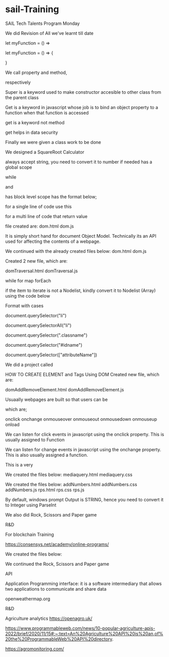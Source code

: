 # sail-Training
SAIL Tech Talents Program
Monday 

<!-- Tuesday, 12th April, 2022 -->
We did Revision of All we've learnt till date

<!--Arrow Function for a single line-->
let myFunction = () =>

<!--Arrow Function for a multi-line-->
let myFunction = () => {

}

 We call property and method, 
 <!--with and  without () --> respectively

 <!-- SUPER -->
Super is a keyword used to make constructor accesible to other class from the parent class

<!-- GETTER -->
Get is a keyword in javascript whose job is to bind an object property to a function  when that function is accessed

get is a keyword not method 

get helps in data security

Finally we were given a class work to be done 

<!-- Thursday, 21st April, 2022 -->


We designed a SquareRoot Calculator

<!-- Revision -->

<!-- 

window.prompt  

--> always accept string, you need to convert it to number if needed

<!-- 

var 

--> has a global scope 

while

<!-- 

let 

--> 
and

<!-- 

const 

--> has block level scope

<!-- 

Arrow Function 

--> has the format below;
  for a single line of code use this

  <!-- 
  
  let a = () => 
  
  -->

for a multi line of code that return value

<!-- 

let a = () => {

} 

-->

<!-- Monday, 25th April, 2022 -->

file created are:
dom.html
dom.js

<!-- DOM  -->
It is simply short hand for document Object Model. Technically its an API used for
affecting the contents of a webpage.


<!-- Tuesday, 26th April, 2022 -->

We continued with the already created files below:
dom.html
dom.js

Created 2 new file, which are:

domTraversal.html
domTraversal.js

<!-- iteration / loop, Use any of the following -->

while 
for
map
forEach

<!-- Conversion  -->
if the item to iterate is not a Nodelist, kindly convert it to Nodelist (Array) using the code below 
<!-- Array.from -->

<!-- querySelector -->
Format with cases

<!-- Return first item in an Array -->
document.querySelector("li")

<!-- Return all items in an Array -->
document.querySelectorAll("li")

<!-- Return item in an by Class Name -->
document.querySelector(".classname")

<!-- Return item in an by id Name -->
document.querySelector("#idname")

<!-- Return item in an by attribute Name -->
document.querySelector(["attributeName"])

We did a project called 
<!-- Counter -->

<!-- Thursday, 28th April, 2022 -->
HOW TO CREATE ELEMENT and Tags Using DOM
Created new file, which are:

domAddRemoveElement.html
domAddRemoveElement.js

<!-- JAVASCRIPT EVENTS -->
Usuaally webpages are built so that users can be 

which are;

onclick
onchange
onmouseover
onmouseout
onmousedown
onmouseup
onload

<!-- onclick -->
We can listen for click events in javascript using the onclick property. This is usually assigned to Function

<!-- onchange -->
We can listen for change events in javascript using the onchange property. This is also usually assigned a function.

<!-- onload -->
This is a very 


<!-- Thursday, 5th May, 2022 -->

We created the files below:
mediaquery.html
mediaquery.css

<!-- Tuesday, 10th May, 2022 -->

We created the files below:
addNumbers.html
addNumbers.css
addNumbers.js
rps.html
rps.css
rps.js

By default, windows prompt Output is STRING, hence you need to convert it to 
Integer using ParseInt

We also did Rock, Scissors and Paper game

R&D

For blockchain Training

https://consensys.net/academy/online-programs/

<!-- Tuesday, 12th May, 2022 -->

We created the files below:


We continued the  Rock, Scissors and Paper game

API

Application Programming interface: it is a software intermediary that allows two applications to communicate and share data

openweathermap.org

R&D

Agriculture analytics
https://openagro.uk/

https://www.programmableweb.com/news/10-popular-agriculture-apis-2022/brief/2020/11/15#:~:text=An%20Agriculture%20API%20is%20an,of%20the%20ProgrammableWeb%20API%20directory.

https://agromonitoring.com/
